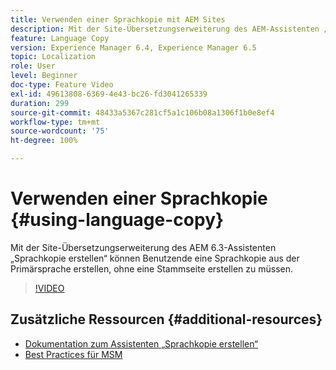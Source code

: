 ```yaml
---
title: Verwenden einer Sprachkopie mit AEM Sites
description: Mit der Site-Übersetzungserweiterung des AEM-Assistenten „Sprachkopie erstellen“ können Benutzende eine Sprachkopie aus der Primärsprache erstellen, ohne eine Stammseite erstellen zu müssen.
feature: Language Copy
version: Experience Manager 6.4, Experience Manager 6.5
topic: Localization
role: User
level: Beginner
doc-type: Feature Video
exl-id: 49613808-6369-4e43-bc26-fd3041265339
duration: 299
source-git-commit: 48433a5367c281cf5a1c106b08a1306f1b0e8ef4
workflow-type: tm+mt
source-wordcount: '75'
ht-degree: 100%

---
```


# Verwenden einer Sprachkopie {#using-language-copy}

Mit der Site-Übersetzungserweiterung des AEM 6.3-Assistenten „Sprachkopie erstellen“ können Benutzende eine Sprachkopie aus der Primärsprache erstellen, ohne eine Stammseite erstellen zu müssen.

>[!VIDEO](https://video.tv.adobe.com/v/17116?quality=12&learn=on)

## Zusätzliche Ressourcen {#additional-resources}

* [Dokumentation zum Assistenten „Sprachkopie erstellen“](https://helpx.adobe.com/de/experience-manager/6-5/sites/administering/using/tc-wizard.html)
* [Best Practices für MSM](https://helpx.adobe.com/de/experience-manager/6-5/sites/administering/using/msm-best-practices.html)
